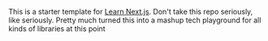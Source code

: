 This is a starter template for [Learn Next.js](https://nextjs.org/learn).
Don't take this repo seriously, like seriously.
Pretty much turned this into a mashup tech playground for all kinds of libraries at this point
